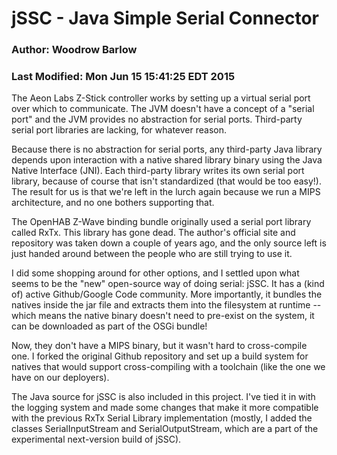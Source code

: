 # jSSC - Java Simple Serial Connector
### Author: Woodrow Barlow
### Last Modified: Mon Jun 15 15:41:25 EDT 2015

The Aeon Labs Z-Stick controller works by setting up a virtual serial port over
which to communicate. The JVM doesn't have a concept of a "serial port" and the
JVM provides no abstraction for serial ports. Third-party serial port libraries
are lacking, for whatever reason.

Because there is no abstraction for serial ports, any third-party Java library
depends upon interaction with a native shared library binary using the Java
Native Interface (JNI). Each third-party library writes its own serial port
library, because of course that isn't standardized (that would be too easy!).
The result for us is that we're left in the lurch again because we run a MIPS
architecture, and no one bothers supporting that.

The OpenHAB Z-Wave binding bundle originally used a serial port library called
RxTx. This library has gone dead. The author's official site and repository was
taken down a couple of years ago, and the only source left is just handed around
between the people who are still trying to use it.

I did some shopping around for other options, and I settled upon what seems to
be the "new" open-source way of doing serial: jSSC. It has a (kind of) active
Github/Google Code community. More importantly, it bundles the natives inside
the jar file and extracts them into the filesystem at runtime -- which means the
native binary doesn't need to pre-exist on the system, it can be downloaded as
part of the OSGi bundle!

Now, they don't have a MIPS binary, but it wasn't hard to cross-compile one. I
forked the original Github repository and set up a build system for natives that
would support cross-compiling with a toolchain (like the one we have on our
deployers).

The Java source for jSSC is also included in this project. I've tied it in with
the logging system and made some changes that make it more compatible with the
previous RxTx Serial Library implementation (mostly, I added the classes
SerialInputStream and SerialOutputStream, which are a part of the experimental
next-version build of jSSC).
